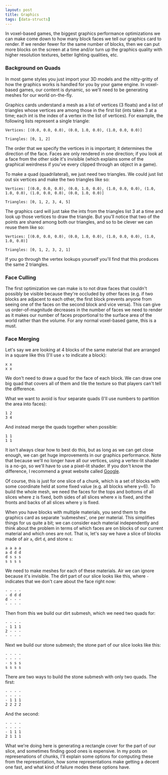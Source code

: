 ```yaml
---
layout: post
title: Graphics
tags: [data-structs]
---
```


In voxel-based games, the biggest graphics performance optimizations we can make come down to how many block faces we tell our graphics card to render. If we render fewer for the same number of blocks, then we can put more blocks on the screen at a time and/or turn up the graphics quality with higher resolution textures, better lighting qualities, etc.

### Background on Quads
In most game styles you just import your 3D models and the nitty-gritty of how the graphics works is handled for you by your game engine. In voxel-based games, our content is dynamic, so we'll need to be generating meshes for our world on-the-fly.

Graphics cards understand a mesh as a list of vertices (3 floats) and a list of triangles whose vertices are among those in the first list (ints taken 3 at a time; each int is the index of a vertex in the list of vertices). For example, the following lists represent a single triangle:

`Vertices: [(0.0, 0.0, 0.0), (0.0, 1.0, 0.0), (1.0, 0.0, 0.0)]`

`Triangles: [0, 1, 2]`

The order that we specify the vertices in is important; it determines the direction of the face. Faces are only rendered in one direction; if you look at a face from the other side it's invisible (which explains some of the graphical weirdness if you've every clipped through an object in a game).

To make a quad (quadrilateral), we just need two triangles. We could just list out six vertices and make the two triangles like so:

`Vertices: [(0.0, 0.0, 0.0), (0.0, 1.0, 0.0), (1.0, 0.0, 0.0), (1.0, 1.0, 0.0), (1.0, 0.0, 0.0), (0.0, 1.0, 0.0)]`

`Triangles: [0, 1, 2, 3, 4, 5]`

The graphics card will just take the ints from the triangles list 3 at a time and look up those vertices to draw the triangle. But you'll notice that two of the points are shared among both our triangles, and so to be clever we can reuse them like so:

`Vertices: [(0.0, 0.0, 0.0), (0.0, 1.0, 0.0), (1.0, 0.0, 0.0), (1.0, 1.0, 0.0)]`

`Triangles: [0, 1, 2, 3, 2, 1]`

If you go through the vertex lookups yourself you'll find that this produces the same 2 triangles.

### Face Culling
The first optimization we can make is to not draw faces that couldn't possibly be visible because they're occluded by other faces (e.g. if two blocks are adjacent to each other, the first block prevents anyone from seeing one of the faces on the second block and vice versa). This can give us order-of-magnitude decreases in the number of faces we need to render as it makes our number of faces proportional to the surface area of the world rather than the volume. For any normal voxel-based game, this is a must.

### Face Merging
Let's say we are looking at 4 blocks of the same material that are arranged in a square like this (I'll use `x` to indicate a block):
```
x x
x x
```
We don't need to draw a quad for the face of each block. We can draw one big quad that covers all of them and tile the texture so that players can't tell the difference.

What we want to avoid is four separate quads (I'll use numbers to partition the area into faces):
```
1 2
3 4
```
And instead merge the quads together when possible:
```
1 1
1 1
```
It isn't always clear how to best do this, but as long as we can get close enough, we can get huge improvements in our graphics performance. Note that because we'll no longer have all our vertices, using a vertex-lit shader is a no-go, so we'll have to use a pixel-lit shader. If you don't know the difference, I recommend a great website called [Google](https://www.google.com/).

Of course, this is just for one slice of a chunk, which is a set of blocks with some coordinate held at some fixed value (e.g. all blocks where y=6). To build the whole mesh, we need the faces for the tops and bottoms of all slices where z is fixed, both sides of all slices where x is fixed, and the fronts and backs of all slices where y is fixed.

When you have blocks with multiple materials, you send them to the graphics card as separate 'submeshes', one per material. This simplifies things for us quite a bit; we can consider each material independently and think about the problem in terms of which faces are on blocks of our current material and which ones are not. That is, let's say we have a slice of blocks made of air `a`, dirt `d`, and stone `s`:
```
a a a a
a d d d
d s s s
s s s s
```
We need to make meshes for each of these materials. Air we can ignore because it's invisible. The dirt part of our slice looks like this, where `-` indicates that we don't care about the face right now:
```
- - - -
- d d d
d - - -
- - - -
```
Then from this we build our dirt submesh, which we need two quads for:
```
- - - -
- 1 1 1
2 - - -
- - - -
```
Next we build our stone submesh; the stone part of our slice looks like this:
```
- - - -
- - - -
- s s s
s s s s
```
There are two ways to build the stone submesh with only two quads. The first:
```
- - - -
- - - -
- 1 1 1
2 2 2 2
```
And the second:
```
- - - -
- - - -
- 1 1 1
2 1 1 1
```
What we're doing here is generating a rectangle cover for the part of our slice, and sometimes finding good ones is expensive. In my posts on represenations of chunks, I'll explain some options for computing these from the representation, how some representations make getting a decent one fast, and what kind of failure modes these options have.
